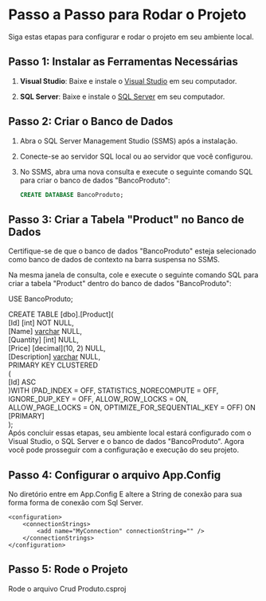 
# Passo a Passo para Rodar o Projeto

Siga estas etapas para configurar e rodar o projeto em seu ambiente local.

## Passo 1: Instalar as Ferramentas Necessárias

1. **Visual Studio**: Baixe e instale o [Visual Studio](https://visualstudio.microsoft.com/downloads/) em seu computador.

2. **SQL Server**: Baixe e instale o [SQL Server](https://www.microsoft.com/en-us/sql-server/sql-server-downloads) em seu computador.

## Passo 2: Criar o Banco de Dados

1. Abra o SQL Server Management Studio (SSMS) após a instalação.

2. Conecte-se ao servidor SQL local ou ao servidor que você configurou.

3. No SSMS, abra uma nova consulta e execute o seguinte comando SQL para criar o banco de dados "BancoProduto":

   ```sql
   CREATE DATABASE BancoProduto;

## Passo 3: Criar a Tabela "Product" no Banco de Dados
Certifique-se de que o banco de dados "BancoProduto" esteja selecionado como banco de dados de contexto na barra suspensa no SSMS.

Na mesma janela de consulta, cole e execute o seguinte comando SQL para criar a tabela "Product" dentro do banco de dados "BancoProduto":


USE BancoProduto;  

CREATE TABLE [dbo].[Product](  
    [Id] [int] NOT NULL,  
    [Name] [varchar](255) NULL,  
    [Quantity] [int] NULL,  
    [Price] [decimal](10, 2) NULL,  
    [Description] [varchar](500) NULL,  
PRIMARY KEY CLUSTERED   
(  
    [Id] ASC  
)WITH (PAD_INDEX = OFF, STATISTICS_NORECOMPUTE = OFF, IGNORE_DUP_KEY = OFF, ALLOW_ROW_LOCKS = ON, ALLOW_PAGE_LOCKS = ON, OPTIMIZE_FOR_SEQUENTIAL_KEY = OFF) ON [PRIMARY]   
);  
Após concluir essas etapas, seu ambiente local estará configurado com o Visual Studio, o SQL Server e o banco de dados "BancoProduto". Agora você pode prosseguir com a configuração e execução do seu projeto. 

## Passo 4: Configurar o arquivo App.Config
No diretório entre em App.Config E altere a String de conexão para sua forma forma de conexão com Sql Server.
```<?xml version="1.0" encoding="utf-8" ?>
<configuration>
	<connectionStrings>
		<add name="MyConnection" connectionString="" />
	</connectionStrings>
</configuration>
```
## Passo 5: Rode  o Projeto
Rode o arquivo Crud Produto.csproj
